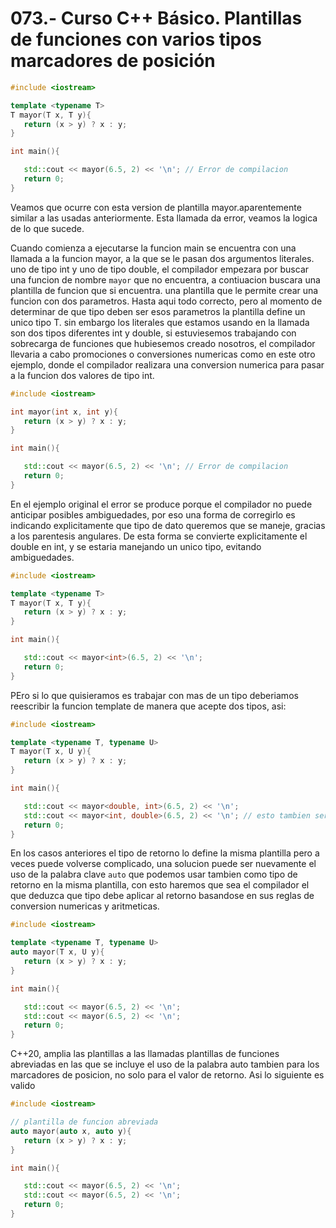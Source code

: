073.- Curso C++ Básico. Plantillas de funciones con varios tipos marcadores de posición
===

```cpp
#include <iostream>

template <typename T>
T mayor(T x, T y){
   return (x > y) ? x : y;
}

int main(){

   std::cout << mayor(6.5, 2) << '\n'; // Error de compilacion 
   return 0;
}
```

Veamos que ocurre con esta version de plantilla mayor.aparentemente similar a las usadas anteriormente. Esta llamada da error, veamos la logica de lo que sucede.

Cuando comienza a ejecutarse la funcion main se encuentra con una llamada a la funcion mayor, a la que se le pasan dos argumentos literales. uno de tipo int y uno de tipo double, el compilador empezara por buscar una funcion de nombre `mayor` que no encuentra, a contiuacion buscara una plantilla de funcion que si encuentra. una plantilla que le permite crear una funcion con dos parametros. Hasta aqui todo correcto, pero al momento de determinar de que tipo deben ser esos parametros la plantilla define un unico tipo T. sin embargo los literales que estamos usando en la llamada son dos tipos diferentes int y double, si estuviesemos trabajando con sobrecarga de funciones que hubiesemos creado nosotros, el compilador llevaria a cabo promociones o conversiones numericas como en este otro ejemplo, donde el compilador realizara una conversion numerica para pasar a la funcion dos valores de tipo int.

```cpp
#include <iostream>

int mayor(int x, int y){
   return (x > y) ? x : y;
}

int main(){

   std::cout << mayor(6.5, 2) << '\n'; // Error de compilacion 
   return 0;
}
```

En el ejemplo original el error se produce porque el compilador no puede anticipar posibles ambiguedades, por eso una forma de corregirlo es indicando explicitamente que tipo de dato queremos que se maneje, gracias a los parentesis angulares. De esta forma se convierte explicitamente el double en int, y se estaria manejando un unico tipo, evitando ambiguedades.

```cpp
#include <iostream>

template <typename T>
T mayor(T x, T y){
   return (x > y) ? x : y;
}

int main(){

   std::cout << mayor<int>(6.5, 2) << '\n';
   return 0;
}
```

PEro si lo que quisieramos es trabajar con mas de un tipo deberiamos reescribir la funcion template de manera que acepte dos tipos, asi:
```cpp
#include <iostream>

template <typename T, typename U>
T mayor(T x, U y){
   return (x > y) ? x : y;
}

int main(){

   std::cout << mayor<double, int>(6.5, 2) << '\n';
   std::cout << mayor<int, double>(6.5, 2) << '\n'; // esto tambien seria valido pero aqui hay conversion de tipos
   return 0;
}
```

En los casos anteriores el tipo de retorno lo define la misma plantilla pero a veces puede volverse complicado, una solucion puede ser nuevamente el uso de la palabra clave `auto` que podemos usar tambien como tipo de retorno en la misma plantilla, con esto haremos que sea el compilador el que deduzca que tipo debe aplicar al retorno basandose en sus reglas de conversion numericas y aritmeticas.

```cpp
#include <iostream>

template <typename T, typename U>
auto mayor(T x, U y){
   return (x > y) ? x : y;
}

int main(){

   std::cout << mayor(6.5, 2) << '\n';
   std::cout << mayor(6.5, 2) << '\n';
   return 0;
}
```

C++20, amplia las plantillas a las llamadas plantillas de funciones abreviadas en las que se incluye el uso de la palabra auto tambien para los marcadores de posicion, no solo para el valor de retorno. Asi lo siguiente es valido

```cpp
#include <iostream>

// plantilla de funcion abreviada 
auto mayor(auto x, auto y){
   return (x > y) ? x : y;
}

int main(){

   std::cout << mayor(6.5, 2) << '\n';
   std::cout << mayor(6.5, 2) << '\n';
   return 0;
}
```